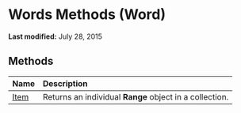 
# Words Methods (Word)

 **Last modified:** July 28, 2015


## Methods



|**Name**|**Description**|
|:-----|:-----|
| [Item](669f564f-6e47-3da5-3837-c86f8dd8ce7d.md)|Returns an individual  **Range** object in a collection.|
